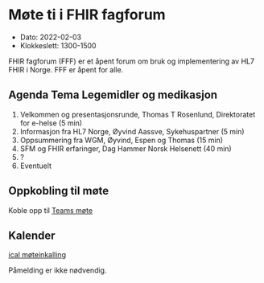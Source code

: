 # Møte ti i FHIR fagforum

* Dato: 2022-02-03
* Klokkeslett: 1300-1500

FHIR fagforum (FFF) er et åpent forum om bruk og implementering av HL7 FHIR i Norge. FFF er åpent for alle.

## Agenda Tema Legemidler og medikasjon

1. Velkommen og presentasjonsrunde, Thomas T Rosenlund, Direktoratet for e-helse (5 min)
1. Informasjon fra HL7 Norge, Øyvind Aassve, Sykehuspartner (5 min)
1. Oppsummering fra WGM, Øyvind, Espen og Thomas (15 min)
2. SFM og FHIR erfaringer, Dag Hammer Norsk Helsenett (40 min)
3. ?
4. Eventuelt

## Oppkobling til møte

Koble opp til [Teams møte](https://teams.microsoft.com/l/meetup-join/19%3ameeting_MTNiNzZlOWMtMGMwZi00Y2ZlLWIzYmUtZDFhNWUwYmI5NDMw%40thread.v2/0?context=%7b%22Tid%22%3a%221f8fc8cc-99b4-410a-95fa-286dd143b04d%22%2c%22Oid%22%3a%22a216d89f-4166-4e08-9907-183e70a2a420%22%7d)

## Kalender

[ical møteinkalling](ical/FHIR%20fagforum%20%2310.ics)

Påmelding er ikke nødvendig.
